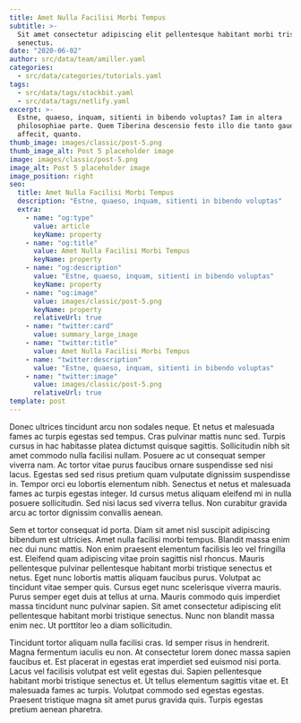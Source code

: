 ```yaml
---
title: Amet Nulla Facilisi Morbi Tempus
subtitle: >-
  Sit amet consectetur adipiscing elit pellentesque habitant morbi tristique
  senectus.
date: "2020-06-02"
author: src/data/team/amiller.yaml
categories:
  - src/data/categories/tutorials.yaml
tags:
  - src/data/tags/stackbit.yaml
  - src/data/tags/netlify.yaml
excerpt: >-
  Estne, quaeso, inquam, sitienti in bibendo voluptas? Iam in altera
  philosophiae parte. Quem Tiberina descensio festo illo die tanto gaudio
  affecit, quanto.
thumb_image: images/classic/post-5.png
thumb_image_alt: Post 5 placeholder image
image: images/classic/post-5.png
image_alt: Post 5 placeholder image
image_position: right
seo:
  title: Amet Nulla Facilisi Morbi Tempus
  description: "Estne, quaeso, inquam, sitienti in bibendo voluptas"
  extra:
    - name: "og:type"
      value: article
      keyName: property
    - name: "og:title"
      value: Amet Nulla Facilisi Morbi Tempus
      keyName: property
    - name: "og:description"
      value: "Estne, quaeso, inquam, sitienti in bibendo voluptas"
      keyName: property
    - name: "og:image"
      value: images/classic/post-5.png
      keyName: property
      relativeUrl: true
    - name: "twitter:card"
      value: summary_large_image
    - name: "twitter:title"
      value: Amet Nulla Facilisi Morbi Tempus
    - name: "twitter:description"
      value: "Estne, quaeso, inquam, sitienti in bibendo voluptas"
    - name: "twitter:image"
      value: images/classic/post-5.png
      relativeUrl: true
template: post
---
```


Donec ultrices tincidunt arcu non sodales neque. Et netus et malesuada fames ac turpis egestas sed tempus. Cras pulvinar mattis nunc sed. Turpis cursus in hac habitasse platea dictumst quisque sagittis. Sollicitudin nibh sit amet commodo nulla facilisi nullam. Posuere ac ut consequat semper viverra nam. Ac tortor vitae purus faucibus ornare suspendisse sed nisi lacus. Egestas sed sed risus pretium quam vulputate dignissim suspendisse in. Tempor orci eu lobortis elementum nibh. Senectus et netus et malesuada fames ac turpis egestas integer. Id cursus metus aliquam eleifend mi in nulla posuere sollicitudin. Sed nisi lacus sed viverra tellus. Non curabitur gravida arcu ac tortor dignissim convallis aenean.

Sem et tortor consequat id porta. Diam sit amet nisl suscipit adipiscing bibendum est ultricies. Amet nulla facilisi morbi tempus. Blandit massa enim nec dui nunc mattis. Non enim praesent elementum facilisis leo vel fringilla est. Eleifend quam adipiscing vitae proin sagittis nisl rhoncus. Mauris pellentesque pulvinar pellentesque habitant morbi tristique senectus et netus. Eget nunc lobortis mattis aliquam faucibus purus. Volutpat ac tincidunt vitae semper quis. Cursus eget nunc scelerisque viverra mauris. Purus semper eget duis at tellus at urna. Mauris commodo quis imperdiet massa tincidunt nunc pulvinar sapien. Sit amet consectetur adipiscing elit pellentesque habitant morbi tristique senectus. Nunc non blandit massa enim nec. Ut porttitor leo a diam sollicitudin.

Tincidunt tortor aliquam nulla facilisi cras. Id semper risus in hendrerit. Magna fermentum iaculis eu non. At consectetur lorem donec massa sapien faucibus et. Est placerat in egestas erat imperdiet sed euismod nisi porta. Lacus vel facilisis volutpat est velit egestas dui. Sapien pellentesque habitant morbi tristique senectus et. Ut tellus elementum sagittis vitae et. Et malesuada fames ac turpis. Volutpat commodo sed egestas egestas. Praesent tristique magna sit amet purus gravida quis. Turpis egestas pretium aenean pharetra.
